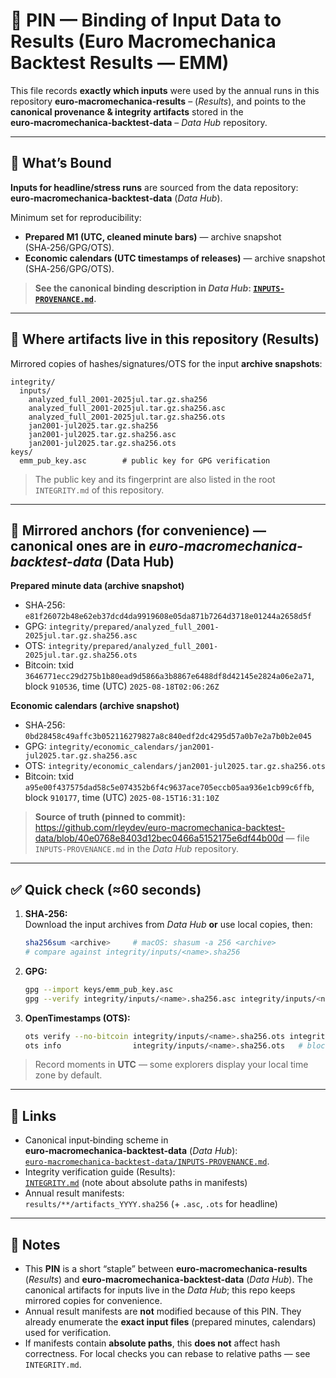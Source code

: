 # 📌 PIN — Binding of Input Data to Results (Euro Macromechanica Backtest Results — EMM)

This file records **exactly which inputs** were used by the annual runs in this repository **euro‑macromechanica‑results** – (*Results*),
and points to the **canonical provenance & integrity artifacts** stored in the **euro‑macromechanica‑backtest‑data** – *Data Hub* repository.

---

## 🧭 What’s Bound

**Inputs for headline/stress runs** are sourced from the data repository:
**euro‑macromechanica‑backtest‑data** (*Data Hub*).

Minimum set for reproducibility:
- **Prepared M1 (UTC, cleaned minute bars)** — archive snapshot (SHA‑256/GPG/OTS).
- **Economic calendars (UTC timestamps of releases)** — archive snapshot (SHA‑256/GPG/OTS).

> **See the canonical binding description in *Data Hub*: [`INPUTS-PROVENANCE.md`](https://github.com/rleydev/euro-macromechanica-backtest-data/blob/main/INPUTS-PROVENANCE.md).**

---

## 🧾 Where artifacts live in this repository (Results)

Mirrored copies of hashes/signatures/OTS for the input **archive snapshots**:
```
integrity/
  inputs/
    analyzed_full_2001-2025jul.tar.gz.sha256
    analyzed_full_2001-2025jul.tar.gz.sha256.asc
    analyzed_full_2001-2025jul.tar.gz.sha256.ots
    jan2001-jul2025.tar.gz.sha256
    jan2001-jul2025.tar.gz.sha256.asc
    jan2001-jul2025.tar.gz.sha256.ots
keys/
  emm_pub_key.asc        # public key for GPG verification
```
> The public key and its fingerprint are also listed in the root `INTEGRITY.md` of this repository.

---

## 🔗 Mirrored anchors (for convenience) — canonical ones are in *euro-macromechanica-backtest-data* (Data Hub)

**Prepared minute data (archive snapshot)**  
- SHA‑256: `e81f26072b48e62eb37dcd4da9919608e05da871b7264d3718e01244a2658d5f`  
- GPG: `integrity/prepared/analyzed_full_2001-2025jul.tar.gz.sha256.asc`  
- OTS:  `integrity/prepared/analyzed_full_2001-2025jul.tar.gz.sha256.ots`  
- Bitcoin: txid `3646771ecc29d275b1b80ead9d5866a3b8867e6488df8d42145e2824a06e2a71`, block `910536`, time (UTC) `2025-08-18T02:06:26Z`

**Economic calendars (archive snapshot)**  
- SHA‑256: `0bd28458c49affc3b052116279827a8c840edf2dc4295d57a0b7e2a7b0b2e045`  
- GPG: `integrity/economic_calendars/jan2001-jul2025.tar.gz.sha256.asc`  
- OTS:  `integrity/economic_calendars/jan2001-jul2025.tar.gz.sha256.ots`  
- Bitcoin: txid `a95e00f437575dad58c5e074352b6f4c9637ace705eccb05aa936e1cb99c6ffb`, block `910177`, time (UTC) `2025-08-15T16:31:10Z`

> **Source of truth (pinned to commit):**  
> https://github.com/rleydev/euro-macromechanica-backtest-data/blob/40e0768e8403d12bec0466a5152175e6df44b00d — file `INPUTS-PROVENANCE.md` in the *Data Hub* repository.

---

## ✅ Quick check (≈60 seconds)

1) **SHA‑256:**  
   Download the input archives from *Data Hub* **or** use local copies, then:
   ```bash
   sha256sum <archive>     # macOS: shasum -a 256 <archive>
   # compare against integrity/inputs/<name>.sha256
   ```

2) **GPG:**  
   ```bash
   gpg --import keys/emm_pub_key.asc
   gpg --verify integrity/inputs/<name>.sha256.asc integrity/inputs/<name>.sha256
   ```

3) **OpenTimestamps (OTS):**  
   ```bash
   ots verify --no-bitcoin integrity/inputs/<name>.sha256.ots integrity/inputs/<name>.sha256
   ots info                integrity/inputs/<name>.sha256.ots   # block height / txid
   ```
> Record moments in **UTC** — some explorers display your local time zone by default.

---

## 🔗 Links

- Canonical input‑binding scheme in **euro‑macromechanica‑backtest‑data** (*Data Hub*):  
 [`euro‑macromechanica‑backtest‑data/INPUTS-PROVENANCE.md`](https://github.com/rleydev/euro-macromechanica-backtest-data/blob/main/INPUTS-PROVENANCE.md). 
- Integrity verification guide (Results):  
  [`INTEGRITY.md`](https://github.com/rleydev/euro-macromechanica-results/blob/main/INTEGRITY.md) (note about absolute paths in manifests)
- Annual result manifests:  
  `results/**/artifacts_YYYY.sha256` (+ `.asc`, `.ots` for headline)

---

## 📝 Notes

- This **PIN** is a short “staple” between **euro-macromechanica-results** (*Results*) and **euro-macromechanica-backtest-data** (*Data Hub*).
  The canonical artifacts for inputs live in the *Data Hub*; this repo keeps mirrored copies for convenience.
- Annual result manifests are **not** modified because of this PIN.
  They already enumerate the **exact input files** (prepared minutes, calendars) used for verification.
- If manifests contain **absolute paths**, this **does not** affect hash correctness.
  For local checks you can rebase to relative paths — see `INTEGRITY.md`.
